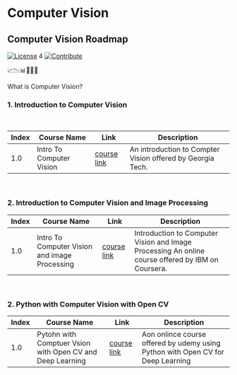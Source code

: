# Computer Vision


## Computer Vision Roadmap 

[![License](https://img.shields.io/badge/License-CC0%201.0%20Universal-brightgreen.svg?style=flat-square)](https://github.com/66daysofdata/License)
4
[![Contribute](https://img.shields.io/badge/PRs-Contributions%20are%20Welcome-blue.svg?style=flat-square)](https://github.com/66daysofdata/Welcome-to-the-community)


📈📉📊🧡💛💚

 

What is Computer Vision?



### 1. Introduction to Computer Vision 

<br>

| Index |  Course Name	| Link | Description |
| ----- | ------------------- | ----| ------------ |
| 1.0 | Intro To Computer Vision | [course link](https://www.udacity.com/course/introduction-to-computer-vision--ud810)| An introduction to Compter Vision offered by Georgia Tech. |

<br>

### 2. Introduction to Computer Vision and Image Processing

| Index |  Course Name	| Link | Description |
| ----- | ------------------- | ----| ------------ |
| 1.0 | Intro To Computer Vision and image Processing | [course link](https://www.coursera.org/learn/introduction-computer-vision-watson-opencv)| Introduction to Computer Vision and Image Processing An online course offered by IBM on Coursera. |


<br>

### 2. Python with Computer Vision with Open CV 

| Index |  Course Name	| Link | Description |
| ----- | ------------------- | ----| ------------ |
| 1.0 | Pytohn with Comptuer Vsion with Open CV and Deep Learning | [course link](https://www.udemy.com/course/python-for-computer-vision-with-opencv-and-deep-learning/)| Aon onlince course offered by udemy using Python with Open CV for Deep Learning |











